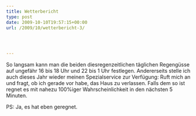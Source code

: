 ```yaml
---
title: Wetterbericht
type: post
date: 2009-10-10T19:57:15+00:00
url: /2009/10/wetterbericht-3/




---
```

So langsam kann man die beiden diesregenzeitlichen täglichen Regengüsse auf ungefähr 16 bis 18 Uhr und 22 bis 1 Uhr festlegen. Andererseits stelle ich auch dieses Jahr wieder meinen Spezialservice zur Verfügung: Ruft mich an und fragt, ob ich gerade vor habe, das Haus zu verlassen. Falls dem so ist regnet es mit nahezu 100%iger Wahrscheinlichkeit in den nächsten 5 Minuten.

PS: Ja, es hat eben geregnet.
